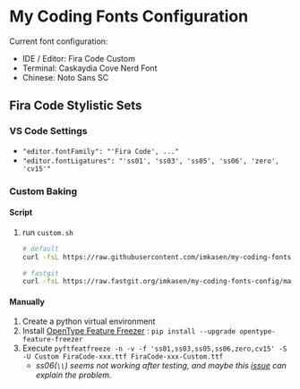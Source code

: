 # My Coding Fonts Configuration

Current font configuration:

* IDE / Editor: Fira Code Custom
* Terminal: Caskaydia Cove Nerd Font
* Chinese: Noto Sans SC

## Fira Code Stylistic Sets

### VS Code Settings

* `"editor.fontFamily": "'Fira Code', ..."`
* `"editor.fontLigatures": "'ss01', 'ss03', 'ss05', 'ss06', 'zero', 'cv15'"`

### Custom Baking

#### Script

1. run `custom.sh`

   ``` bash
   # default
   curl -fsL https://raw.githubusercontent.com/imkasen/my-coding-fonts-config/master/custom.sh | bash
   
   # fastgit
   curl -fsL https://raw.fastgit.org/imkasen/my-coding-fonts-config/master/custom.sh | bash
   ```

#### Manually

1. Create a python virtual environment
2. Install [OpenType Feature Freezer](https://github.com/twardoch/fonttools-opentype-feature-freezer) : `pip install --upgrade opentype-feature-freezer`
3. Execute `pyftfeatfreeze -n -v -f 'ss01,ss03,ss05,ss06,zero,cv15' -S -U Custom FiraCode-xxx.ttf FiraCode-xxx-Custom.ttf`
   * *ss06(`\\`) seems not working after testing, and maybe this [issue](https://github.com/twardoch/fonttools-opentype-feature-freezer/issues/20) can explain the problem.*
